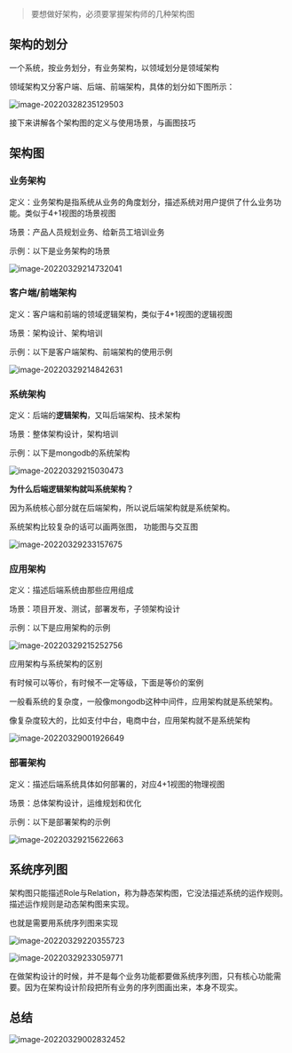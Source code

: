 >  要想做好架构，必须要掌握架构师的几种架构图

## 架构的划分

一个系统，按业务划分，有业务架构，以领域划分是领域架构

领域架构又分客户端、后端、前端架构，具体的划分如下图所示：

![image-20220328235129503](static/images/image-20220328235129503.png)

接下来讲解各个架构图的定义与使用场景，与画图技巧

## 架构图

### 业务架构

定义：业务架构是指系统从业务的角度划分，描述系统对用户提供了什么业务功能。类似于4+1视图的场景视图

场景：产品人员规划业务、给新员工培训业务

示例：以下是业务架构的场景

![image-20220329214732041](static/images/image-20220329214732041.png)

### 客户端/前端架构

定义：客户端和前端的领域逻辑架构，类似于4+1视图的逻辑视图

场景：架构设计、架构培训

示例：以下是客户端架构、前端架构的使用示例

![image-20220329214842631](static/images/image-20220329214842631.png)

### 系统架构

定义：后端的**逻辑架构**，又叫后端架构、技术架构

场景：整体架构设计，架构培训

示例：以下是mongodb的系统架构

![image-20220329215030473](static/images/image-20220329215030473.png)

**为什么后端逻辑架构就叫系统架构？**

因为系统核心部分就在后端架构，所以说后端架构就是系统架构。

系统架构比较复杂的话可以画两张图，  功能图与交互图

![image-20220329233157675](static/images/image-20220329233157675.png)



### 应用架构

定义：描述后端系统由那些应用组成

场景：项目开发、测试，部署发布，子领架构设计

示例：以下是应用架构的示例

![image-20220329215252756](static/images/image-20220329215252756.png)

应用架构与系统架构的区别

有时候可以等价，有时候不一定等级，下面是等价的案例

一般看系统的复杂度，一般像mongodb这种中间件，应用架构就是系统架构。

像复杂度较大的，比如支付中台，电商中台，应用架构就不是系统架构

![image-20220329001926649](static/images/image-20220329001926649-8484369.png)

### 部署架构

定义：描述后端系统具体如何部署的，对应4+1视图的物理视图

场景：总体架构设计，运维规划和优化

示例：以下是部署架构的示例

![image-20220329215622663](static/images/image-20220329215622663.png)





## 系统序列图

架构图只能描述Role与Relation，称为静态架构图，它没法描述系统的运作规则。描述运作规则是动态架构图来实现。

也就是需要用系统序列图来实现

![image-20220329220355723](static/images/image-20220329220355723.png)

![image-20220329233059771](static/images/image-20220329233059771.png)

在做架构设计的时候，并不是每个业务功能都要做系统序列图，只有核心功能需要。因为在架构设计阶段把所有业务的序列图画出来，本身不现实。





## 总结



![image-20220329002832452](static/images/image-20220329002832452.png)









